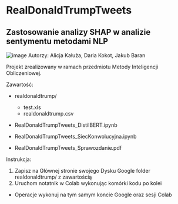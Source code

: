 # RealDonaldTrumpTweets
## Zastosowanie analizy SHAP w analizie sentymentu metodami NLP 

![image](https://github.com/DK333D/RealDonaldTrumpTweets/assets/64826011/6b00f42e-dc76-40c0-825f-3877008bb5be)
Autorzy: Alicja Kałuża, Daria Kokot, Jakub Baran

Projekt zrealizowany w ramach przedmiotu Metody Inteligencji Obliczeniowej.

Zawartość:
* realdonaldtrump/
  - test.xls
  - realdonaldtrump.csv
  
* RealDonaldTrumpTweets_DistilBERT.ipynb
* RealDonaldTrumpTweets_SiecKonwolucyjna.ipynb
* RealDonaldTrumpTweets_Sprawozdanie.pdf


Instrukcja:
1. Zapisz na Głównej stronie swojego Dysku Google folder realdonaldtrump/ z zawartością
2. Uruchom notatnik w Colab wykonując komórki kodu po kolei

* Operacje wykonuj na tym samym koncie Google oraz sesji Colab
